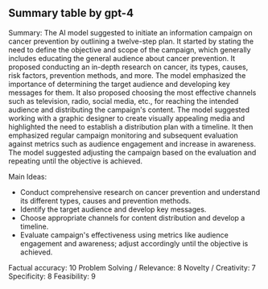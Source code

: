 ## Summary table by gpt-4
Summary: 
The AI model suggested to initiate an information campaign on cancer prevention by outlining a twelve-step plan. It started by stating the need to define the objective and scope of the campaign, which generally includes educating the general audience about cancer prevention. It proposed conducting an in-depth research on cancer, its types, causes, risk factors, prevention methods, and more. The model emphasized the importance of determining the target audience and developing key messages for them. It also proposed choosing the most effective channels such as television, radio, social media, etc., for reaching the intended audience and distributing the campaign's content. The model suggested working with a graphic designer to create visually appealing media and highlighted the need to establish a distribution plan with a timeline. It then emphasized regular campaign monitoring and subsequent evaluation against metrics such as audience engagement and increase in awareness. The model suggested adjusting the campaign based on the evaluation and repeating until the objective is achieved.

Main Ideas: 
- Conduct comprehensive research on cancer prevention and understand its different types, causes and prevention methods.
- Identify the target audience and develop key messages.
- Choose appropriate channels for content distribution and develop a timeline.
- Evaluate campaign's effectiveness using metrics like audience engagement and awareness; adjust accordingly until the objective is achieved.

Factual accuracy: 10
Problem Solving / Relevance: 8
Novelty / Creativity: 7
Specificity: 8
Feasibility: 9